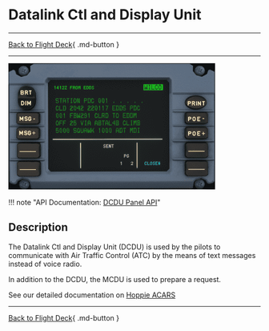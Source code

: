 # Datalink Ctl and Display Unit

---

[Back to Flight Deck](../index.md){ .md-button }

---

![Datalink Ctl and Display Unit](../../../assets/a32nx-briefing/front/DCDU.png "Datalink Ctl and Display Unit")

!!! note "API Documentation: [DCDU Panel API](../../../../fbw-a32nx/a32nx-api/a32nx-flightdeck-api.md#dcdu)"

## Description

The Datalink Ctl and Display Unit (DCDU) is used by the pilots to communicate with Air Traffic Control (ATC) by the means of text messages instead of voice radio.

In addition to the DCDU, the MCDU is used to prepare a request.

See our detailed documentation on [Hoppie ACARS](../../../../fbw-a32nx/feature-guides/hoppie.md)

---

[Back to Flight Deck](../index.md){ .md-button }
